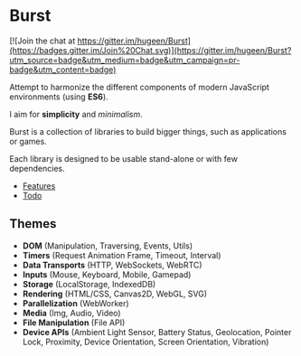 # Burst

[![Join the chat at https://gitter.im/hugeen/Burst](https://badges.gitter.im/Join%20Chat.svg)](https://gitter.im/hugeen/Burst?utm_source=badge&utm_medium=badge&utm_campaign=pr-badge&utm_content=badge)

Attempt to harmonize the different components of modern JavaScript environments (using **ES6**).

I aim for **simplicity** and *minimalism*.

Burst is a collection of libraries to build bigger things, such as applications or games.

Each library is designed to be usable stand-alone or with few dependencies.


* [Features](https://github.com/hugeen/Burst/wiki/Features)
* [Todo](https://github.com/hugeen/Burst/wiki/Todo)


## Themes

* **DOM** (Manipulation, Traversing, Events, Utils)
* **Timers** (Request Animation Frame, Timeout, Interval)
* **Data Transports** (HTTP, WebSockets, WebRTC)
* **Inputs** (Mouse, Keyboard, Mobile, Gamepad)
* **Storage** (LocalStorage, IndexedDB)
* **Rendering** (HTML/CSS, Canvas2D, WebGL, SVG)
* **Parallelization** (WebWorker)
* **Media** (Img, Audio, Video)
* **File Manipulation** (File API)
* **Device APIs** (Ambient Light Sensor, Battery Status, Geolocation, Pointer Lock, Proximity, Device Orientation, Screen Orientation, Vibration)
